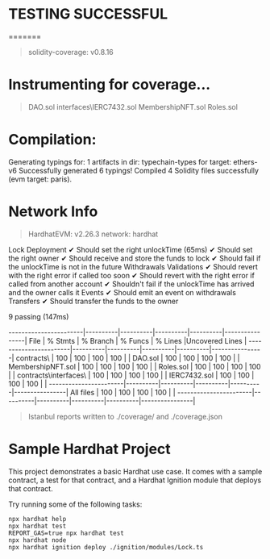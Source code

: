 # TESTING SUCCESSFUL
=======
> solidity-coverage: v0.8.16

Instrumenting for coverage...
=============================

> DAO.sol
> interfaces\IERC7432.sol
> MembershipNFT.sol
> Roles.sol

Compilation:
============

Generating typings for: 1 artifacts in dir: typechain-types for target: ethers-v6
Successfully generated 6 typings!
Compiled 4 Solidity files successfully (evm target: paris).

Network Info
============
> HardhatEVM: v2.26.3
> network:    hardhat



  Lock
    Deployment
      ✔ Should set the right unlockTime (65ms)
      ✔ Should set the right owner
      ✔ Should receive and store the funds to lock
      ✔ Should fail if the unlockTime is not in the future
    Withdrawals
      Validations
        ✔ Should revert with the right error if called too soon
        ✔ Should revert with the right error if called from another account
        ✔ Shouldn't fail if the unlockTime has arrived and the owner calls it
      Events
        ✔ Should emit an event on withdrawals
      Transfers
        ✔ Should transfer the funds to the owner


  9 passing (147ms)

-----------------------|----------|----------|----------|----------|----------------|
File                   |  % Stmts | % Branch |  % Funcs |  % Lines |Uncovered Lines |
-----------------------|----------|----------|----------|----------|----------------|
 contracts\            |      100 |      100 |      100 |      100 |                |
  DAO.sol              |      100 |      100 |      100 |      100 |                |
  MembershipNFT.sol    |      100 |      100 |      100 |      100 |                |
  Roles.sol            |      100 |      100 |      100 |      100 |                |
 contracts\interfaces\ |      100 |      100 |      100 |      100 |                |
  IERC7432.sol         |      100 |      100 |      100 |      100 |                |
-----------------------|----------|----------|----------|----------|----------------|
All files              |      100 |      100 |      100 |      100 |                |
-----------------------|----------|----------|----------|----------|----------------|

> Istanbul reports written to ./coverage/ and ./coverage.json



# Sample Hardhat Project

This project demonstrates a basic Hardhat use case. It comes with a sample contract, a test for that contract, and a Hardhat Ignition module that deploys that contract.

Try running some of the following tasks:

```shell
npx hardhat help
npx hardhat test
REPORT_GAS=true npx hardhat test
npx hardhat node
npx hardhat ignition deploy ./ignition/modules/Lock.ts
```
